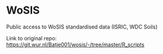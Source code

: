 # WoSIS

Public access to WoSIS standardised data (ISRIC, WDC Soils)

Link to original repo:
https://git.wur.nl/Batje001/wosis/-/tree/master/R_scripts
